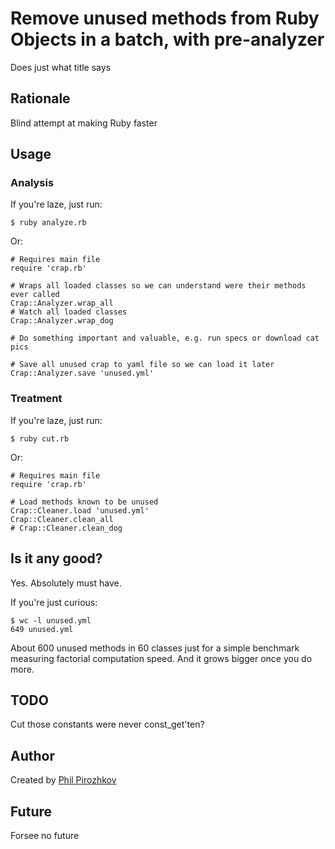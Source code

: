 # Remove unused methods from Ruby Objects in a batch, with pre-analyzer

Does just what title says

## Rationale

Blind attempt at making Ruby faster

## Usage

### Analysis

If you're laze, just run:

    $ ruby analyze.rb

Or:

    # Requires main file
    require 'crap.rb'

    # Wraps all loaded classes so we can understand were their methods ever called
    Crap::Analyzer.wrap_all
    # Watch all loaded classes
    Crap::Analyzer.wrap_dog

    # Do something important and valuable, e.g. run specs or download cat pics

    # Save all unused crap to yaml file so we can load it later
    Crap::Analyzer.save 'unused.yml'

### Treatment

If you're laze, just run:

    $ ruby cut.rb

Or:

    # Requires main file
    require 'crap.rb'

    # Load methods known to be unused
    Crap::Cleaner.load 'unused.yml'
    Crap::Cleaner.clean_all
    # Crap::Cleaner.clean_dog

## Is it any good?

Yes. Absolutely must have.

If you're just curious:

    $ wc -l unused.yml
    649 unused.yml

About 600 unused methods in 60 classes just for a simple benchmark measuring factorial computation speed. And it grows bigger once you do more.

## TODO

Cut those constants were never const\_get'ten?

## Author

Created by [Phil Pirozhkov](https://github.com/pirj)

## Future

Forsee no future
